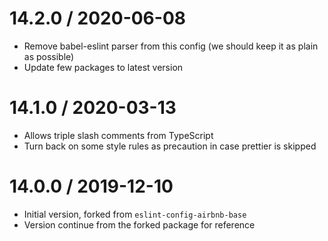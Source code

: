 14.2.0 / 2020-06-08
===================
- Remove babel-eslint parser from this config (we should keep it as plain as possible)
- Update few packages to latest version

14.1.0 / 2020-03-13
===================
- Allows triple slash comments from TypeScript
- Turn back on some style rules as precaution in case prettier is skipped

14.0.0 / 2019-12-10
===================
- Initial version, forked from `eslint-config-airbnb-base`
- Version continue from the forked package for reference
